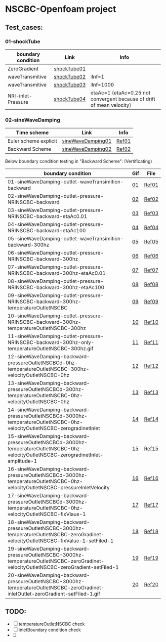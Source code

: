 # NSCBC-Openfoam project

## Test_cases:
### 01-shockTube
|  boundary condition   | Link  |  Info  |
|  ----  | ----  | ----  |
| ZeroGradient  | [shockTube01](https://github.com/jiaqiwang969/NSCBC-openfoam/blob/main/Workspace/results/hardwall.gif) |  |
| waveTransmitive  | [shockTube02](https://github.com/jiaqiwang969/NSCBC-openfoam/blob/main/Workspace/results/shockTube-waveTrasmition-lInf%3D1.gif) | lInf=1 |
| waveTransmitive  | [shockTube03](https://github.com/jiaqiwang969/NSCBC-openfoam/blob/main/Workspace/results/shockTube-waveTrasmition-lInf%3D1000.gif) | lInf=1000 |
| NRI-inlet-Pressure  | [shockTube04](https://github.com/jiaqiwang969/NSCBC-openfoam/blob/main/Workspace/results/inletPressure-NRI-NSCBC-K.gif) | etaAc=1 (etaAc=0.25 not convergent because of drift of mean velocity) |



### 02-sineWaveDamping

| Time scheme           | Link                                                         | Info                                                         |
| --------------------- | ------------------------------------------------------------ | ------------------------------------------------------------ |
| Euler scheme explicit | [sineWaveDamping01](https://github.com/jiaqiwang969/NSCBC-openfoam/blob/main/Workspace/results/EulerSchemeExplicit.gif) | [Ref01](https://www.openfoam.com/documentation/guides/latest/doc/guide-schemes-time-local-euler.html) |
| Backward Scheme       | [sineWaveDamping02](https://github.com/jiaqiwang969/NSCBC-openfoam/blob/main/Workspace/results/BackwardTimeScheme.gif) | [Ref02](https://www.openfoam.com/documentation/guides/latest/doc/guide-schemes-time-backward.html) |

Below boundary condition testing in "Backward Scheme": (Vertificating)

| boundary condition        | Gif | File                                                         |
| ------------------------- | ---- | ------------------------------------------------------------ |
| 01-sineWaveDamping-outlet-waveTransimition-backward | [01](https://github.com/jiaqiwang969/NSCBC-openfoam/blob/main/Workspace/run/01-sineWaveDamping-outlet-waveTransimition-backward/python/01-sineWaveDamping-outlet-waveTransimition-backward.gif)   | [Ref01](https://github.com/jiaqiwang969/NSCBC-openfoam/blob/main/Workspace/run/01-sineWaveDamping-outlet-waveTransimition-backward/0) 
| 02-sineWaveDamping-outlet-pressure-NRINSCBC-backward| [02](https://github.com/jiaqiwang969/NSCBC-openfoam/blob/main/Workspace/run/02-sineWaveDamping-outlet-pressure-NRINSCBC-backward/python/02-sineWaveDamping-outlet-pressure-NRINSCBC-backward.gif)   | [Ref02](https://github.com/jiaqiwang969/NSCBC-openfoam/blob/main/Workspace/run/02-sineWaveDamping-outlet-pressure-NRINSCBC-backward/0) 
| 03-sineWaveDamping-outlet-pressure-NRINSCBC-backward-etaAc0.01| [03](https://github.com/jiaqiwang969/NSCBC-openfoam/blob/main/Workspace/run/03-sineWaveDamping-outlet-pressure-NRINSCBC-backward-etaAc0.01/python/03-sineWaveDamping-outlet-pressure-NRINSCBC-backward-etaAc0.01.gif)   | [Ref03](https://github.com/jiaqiwang969/NSCBC-openfoam/blob/main/Workspace/run/03-sineWaveDamping-outlet-pressure-NRINSCBC-backward-etaAc0.01/0)  
| 04-sineWaveDamping-outlet-pressure-NRINSCBC-backward-etaAc100| [04](https://github.com/jiaqiwang969/NSCBC-openfoam/blob/main/Workspace/run/04-sineWaveDamping-outlet-pressure-NRINSCBC-backward-etaAc100/python/04-sineWaveDamping-outlet-pressure-NRINSCBC-backward-etaAc100.gif)   | [Ref04](https://github.com/jiaqiwang969/NSCBC-openfoam/blob/main/Workspace/run/04-sineWaveDamping-outlet-pressure-NRINSCBC-backward-etaAc100/0)      
| 05-sineWaveDamping-outlet-waveTransimition-backward-300hz| [05](https://github.com/jiaqiwang969/NSCBC-openfoam/blob/main/Workspace/run/05-sineWaveDamping-outlet-waveTransimition-backward-300hz/python/05-sineWaveDamping-outlet-waveTransimition-backward-300hz.gif)   | [Ref05](https://github.com/jiaqiwang969/NSCBC-openfoam/blob/main/Workspace/run/05-sineWaveDamping-outlet-waveTransimition-backward-300hz/0)     
| 06-sineWaveDamping-outlet-pressure-NRINSCBC-backward-300hz| [06](https://github.com/jiaqiwang969/NSCBC-openfoam/blob/main/Workspace/run/06-sineWaveDamping-outlet-pressure-NRINSCBC-backward-300hz/python/06-sineWaveDamping-outlet-pressure-NRINSCBC-backward-300hz.gif)   | [Ref06](https://github.com/jiaqiwang969/NSCBC-openfoam/blob/main/Workspace/run/06-sineWaveDamping-outlet-pressure-NRINSCBC-backward-300hz/0)     
| 07-sineWaveDamping-outlet-pressure-NRINSCBC-backward-300hz-etaAc0.01| [07](https://github.com/jiaqiwang969/NSCBC-openfoam/blob/main/Workspace/run/07-sineWaveDamping-outlet-pressure-NRINSCBC-backward-300hz-etaAc0.01/python/07-sineWaveDamping-outlet-pressure-NRINSCBC-backward-300hz-etaAc0.01.gif)   | [Ref07](https://github.com/jiaqiwang969/NSCBC-openfoam/blob/main/Workspace/run/07-sineWaveDamping-outlet-pressure-NRINSCBC-backward-300hz-etaAc0.01/0)     
| 08-sineWaveDamping-outlet-pressure-NRINSCBC-backward-300hz-etaAc100| [08](https://github.com/jiaqiwang969/NSCBC-openfoam/blob/main/Workspace/run/08-sineWaveDamping-outlet-pressure-NRINSCBC-backward-300hz-etaAc100/python/08-sineWaveDamping-outlet-pressure-NRINSCBC-backward-300hz-etaAc100.gif)   | [Ref08](https://github.com/jiaqiwang969/NSCBC-openfoam/blob/main/Workspace/run/08-sineWaveDamping-outlet-pressure-NRINSCBC-backward-300hz-etaAc100/0)     
| 09-sineWaveDamping-outlet-pressure-NRINSCBC-backward-300hz-temperatureOutletNSCBC| [09](https://github.com/jiaqiwang969/NSCBC-openfoam/blob/main/Workspace/run/09-sineWaveDamping-outlet-pressure-NRINSCBC-backward-300hz-temperatureOutletNSCBC/python/09-sineWaveDamping-outlet-pressure-NRINSCBC-backward-300hz-temperatureOutletNSCBC.gif)   | [Ref09](https://github.com/jiaqiwang969/NSCBC-openfoam/blob/main/Workspace/run/09-sineWaveDamping-outlet-pressure-NRINSCBC-backward-300hz-temperatureOutletNSCBC/0)     
| 10-sineWaveDamping-outlet-pressure-NRINSCBC-backward-300hz-temperatureOutletNSCBC-300hz| [10](https://github.com/jiaqiwang969/NSCBC-openfoam/blob/main/Workspace/run/10-sineWaveDamping-outlet-pressure-NRINSCBC-backward-300hz-temperatureOutletNSCBC-300hz/python/10-sineWaveDamping-outlet-pressure-NRINSCBC-backward-300hz-temperatureOutletNSCBC-300hz.gif)   | [Ref10](https://github.com/jiaqiwang969/NSCBC-openfoam/blob/main/Workspace/run/10-sineWaveDamping-outlet-pressure-NRINSCBC-backward-300hz-temperatureOutletNSCBC-300hz/0)     
| 11-sineWaveDamping-outlet-pressure-NRINSCBC-backward-300hz-only-temperatureOutletNSCBC-300hz.gif| [11](https://github.com/jiaqiwang969/NSCBC-openfoam/blob/main/Workspace/run/11-sineWaveDamping-outlet-pressure-NRINSCBC-backward-300hz-only-temperatureOutletNSCBC-300hz/python/11-sineWaveDamping-outlet-pressure-NRINSCBC-backward-300hz-only-temperatureOutletNSCBC-300hz.gif)   | [Ref11](https://github.com/jiaqiwang969/NSCBC-openfoam/blob/main/Workspace/run/11-sineWaveDamping-outlet-pressure-NRINSCBC-backward-300hz-only-temperatureOutletNSCBC-300hz/0)     
| 12-sineWaveDamping-backward-pressureOutletNSCBCd-0hz-temperatureOutletNSCBC-300hz-velocityOutletNSCBC-0hz| [12](https://github.com/jiaqiwang969/NSCBC-openfoam/blob/main/Workspace/run/12-sineWaveDamping-backward-pressureOutletNSCBCd-0hz-temperatureOutletNSCBC-300hz-velocityOutletNSCBC-0hz/python/12-sineWaveDamping-backward-pressureOutletNSCBCd-0hz-temperatureOutletNSCBC-300hz-velocityOutletNSCBC-0hz.gif)   | [Ref12](https://github.com/jiaqiwang969/NSCBC-openfoam/blob/main/Workspace/run/12-sineWaveDamping-backward-pressureOutletNSCBCd-0hz-temperatureOutletNSCBC-300hz-velocityOutletNSCBC-0hz/0)     
| 13-sineWaveDamping-backward-pressureOutletNSCBCd-300hz-temperatureOutletNSCBC-0hz-velocityOutletNSCBC-0hz| [13](https://github.com/jiaqiwang969/NSCBC-openfoam/blob/main/Workspace/run/13-sineWaveDamping-backward-pressureOutletNSCBCd-300hz-temperatureOutletNSCBC-0hz-velocityOutletNSCBC-0hz/python/13-sineWaveDamping-backward-pressureOutletNSCBCd-300hz-temperatureOutletNSCBC-0hz-velocityOutletNSCBC-0hz.gif)   | [Ref13](https://github.com/jiaqiwang969/NSCBC-openfoam/blob/main/Workspace/run/13-sineWaveDamping-backward-pressureOutletNSCBCd-300hz-temperatureOutletNSCBC-0hz-velocityOutletNSCBC-0hz/0)     
| 14-sineWaveDamping-backward-pressureOutletNSCBCd-3000hz-temperatureOutletNSCBC-0hz-velocityOutletNSCBC-zerogradinetInlet| [14](https://github.com/jiaqiwang969/NSCBC-openfoam/blob/main/Workspace/run/14-sineWaveDamping-backward-pressureOutletNSCBCd-3000hz-temperatureOutletNSCBC-0hz-velocityOutletNSCBC-zerogradinetInlet/python/14-sineWaveDamping-backward-pressureOutletNSCBCd-3000hz-temperatureOutletNSCBC-0hz-velocityOutletNSCBC-zerogradinetInlet.gif)   | [Ref14](https://github.com/jiaqiwang969/NSCBC-openfoam/blob/main/Workspace/run/14-sineWaveDamping-backward-pressureOutletNSCBCd-3000hz-temperatureOutletNSCBC-0hz-velocityOutletNSCBC-zerogradinetInlet/0)     
| 15-sineWaveDamping-backward-pressureOutletNSCBCd-3000hz-temperatureOutletNSCBC-0hz-velocityOutletNSCBC-zerogradinetInlet-amplitude-1| [15](https://github.com/jiaqiwang969/NSCBC-openfoam/blob/main/Workspace/run/15-sineWaveDamping-backward-pressureOutletNSCBCd-3000hz-temperatureOutletNSCBC-0hz-velocityOutletNSCBC-zerogradinetInlet-amplitude-1/python/15-sineWaveDamping-backward-pressureOutletNSCBCd-3000hz-temperatureOutletNSCBC-0hz-velocityOutletNSCBC-zerogradinetInlet-amplitude-1.gif)   | [Ref15](https://github.com/jiaqiwang969/NSCBC-openfoam/blob/main/Workspace/run/15-sineWaveDamping-backward-pressureOutletNSCBCd-3000hz-temperatureOutletNSCBC-0hz-velocityOutletNSCBC-zerogradinetInlet-amplitude-1/0)  
| 16-sineWaveDamping-backward-pressureOutletNSCBCd-3000hz-temperatureOutletNSCBC-0hz-velocityOutletNSCBC-pressureInletVelocity| [16](https://github.com/jiaqiwang969/NSCBC-openfoam/blob/main/Workspace/run/16-sineWaveDamping-backward-pressureOutletNSCBCd-3000hz-temperatureOutletNSCBC-0hz-velocityOutletNSCBC-pressureInletVelocity/python/16-sineWaveDamping-backward-pressureOutletNSCBCd-3000hz-temperatureOutletNSCBC-0hz-velocityOutletNSCBC-pressureInletVelocity.gif)   | [Ref16](https://github.com/jiaqiwang969/NSCBC-openfoam/blob/main/Workspace/run/16-sineWaveDamping-backward-pressureOutletNSCBCd-3000hz-temperatureOutletNSCBC-0hz-velocityOutletNSCBC-pressureInletVelocity/0)  
| 17-sineWaveDamping-backward-pressureOutletNSCBCd-3000hz-temperatureOutletNSCBC-0hz-velocityOutletNSCBC-fixVlaue-1| [17](https://github.com/jiaqiwang969/NSCBC-openfoam/blob/main/Workspace/run/17-sineWaveDamping-backward-pressureOutletNSCBCd-3000hz-temperatureOutletNSCBC-0hz-velocityOutletNSCBC-fixVlaue-1/python/17-sineWaveDamping-backward-pressureOutletNSCBCd-3000hz-temperatureOutletNSCBC-0hz-velocityOutletNSCBC-fixVlaue-1.gif)   | [Ref17](https://github.com/jiaqiwang969/NSCBC-openfoam/blob/main/Workspace/run/17-sineWaveDamping-backward-pressureOutletNSCBCd-3000hz-temperatureOutletNSCBC-0hz-velocityOutletNSCBC-fixVlaue-1/0)  
| 18-sineWaveDamping-backward-pressureOutletNSCBC-3000hz-temperatureOutletNSCBC-zeroGradinet-velocityOutletNSCBC-fixValue-1-setFiled-1| [18](https://github.com/jiaqiwang969/NSCBC-openfoam/blob/main/Workspace/run/18-sineWaveDamping-backward-pressureOutletNSCBC-3000hz-temperatureOutletNSCBC-zeroGradinet-velocityOutletNSCBC-fixValue-1-setFiled-1/python/18-sineWaveDamping-backward-pressureOutletNSCBC-3000hz-temperatureOutletNSCBC-zeroGradinet-velocityOutletNSCBC-fixValue-1-setFiled-1.gif)   | [Ref18](https://github.com/jiaqiwang969/NSCBC-openfoam/blob/main/Workspace/run/18-sineWaveDamping-backward-pressureOutletNSCBC-3000hz-temperatureOutletNSCBC-zeroGradinet-velocityOutletNSCBC-fixValue-1-setFiled-1/0)  
| 19-sineWaveDamping-backward-pressureOutletNSCBC-3000hz-temperatureOutletNSCBC-zeroGradinet-velocityOutletNSCBC-zeroGradient-setFiled-1| [19](https://github.com/jiaqiwang969/NSCBC-openfoam/blob/main/Workspace/run/19-sineWaveDamping-backward-pressureOutletNSCBC-3000hz-temperatureOutletNSCBC-zeroGradinet-velocityOutletNSCBC-zeroGradient-setFiled-1/python/19-sineWaveDamping-backward-pressureOutletNSCBC-3000hz-temperatureOutletNSCBC-zeroGradinet-velocityOutletNSCBC-zeroGradient-setFiled-1.gif)   | [Ref19](https://github.com/jiaqiwang969/NSCBC-openfoam/blob/main/Workspace/run/19-sineWaveDamping-backward-pressureOutletNSCBC-3000hz-temperatureOutletNSCBC-zeroGradinet-velocityOutletNSCBC-zeroGradient-setFiled-1/0)  
| 20-sineWaveDamping-backward-pressureOutletNSCBC-3000hz-temperatureOutletNSCBC-zeroGradinet-inletOutlet-zeroGradient-setFiled-1.gif| [20](https://github.com/jiaqiwang969/NSCBC-openfoam/blob/main/Workspace/run/20-sineWaveDamping-backward-pressureOutletNSCBC-3000hz-temperatureOutletNSCBC-zeroGradinet-inletOutlet-zeroGradient-setFiled-1/python/20-sineWaveDamping-backward-pressureOutletNSCBC-3000hz-temperatureOutletNSCBC-zeroGradinet-inletOutlet-zeroGradient-setFiled-1.gif)   | [Ref20](https://github.com/jiaqiwang969/NSCBC-openfoam/blob/main/Workspace/run/20-sineWaveDamping-backward-pressureOutletNSCBC-3000hz-temperatureOutletNSCBC-zeroGradinet-inletOutlet-zeroGradient-setFiled-1/0)

## TODO:
- [ ] temperatureOutletNSCBC check
- [ ] inletBoundary condition check
- [ ] 
